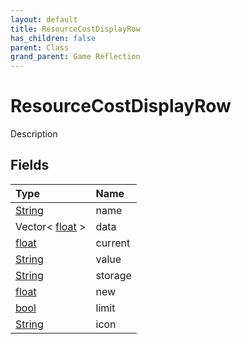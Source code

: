 ```yaml
---
layout: default
title: ResourceCostDisplayRow
has_children: false
parent: Class
grand_parent: Game Reflection
---
```

# ResourceCostDisplayRow
Description 

## Fields
| Type | Name |
|:-------------|:--------------|
| [String](/game-reflection/components/string.md) | name |
| Vector< [float](/game-reflection/components/float.md) > | data |
| [float](/game-reflection/components/float.md) | current |
| [String](/game-reflection/components/string.md) | value |
| [String](/game-reflection/components/string.md) | storage |
| [float](/game-reflection/components/float.md) | new |
| [bool](/game-reflection/components/bool.md) | limit |
| [String](/game-reflection/components/string.md) | icon |
